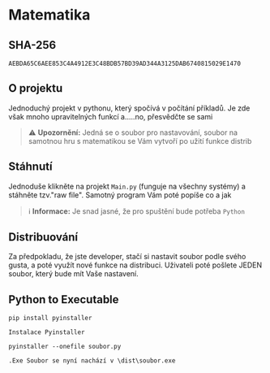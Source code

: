 # Matematika

## SHA-256
```SHA-256
AEBDA65C6AEE853C4A4912E3C48BDB57BD39AD344A3125DAB6740815029E1470
```

## O projektu

Jednoduchý projekt v pythonu, který spočívá v počítání příkladů. Je zde však mnoho upravitelných funkcí a.....no, přesvědčte se sami
> ⚠️ **Upozornění:**
> Jedná se o soubor pro nastavování, soubor na samotnou hru s matematikou se Vám vytvoří po užití funkce distrib

## Stáhnutí

Jednoduše klikněte na projekt `Main.py` (funguje na všechny systémy) a stáhněte tzv."raw file". Samotný program Vám poté popíše co a jak
> ℹ️ **Informace:**
> Je snad jasné, že pro spuštění bude potřeba `Python`


## Distribuování

Za předpokladu, že jste developer, stačí si nastavit soubor podle svého gusta, a poté využít nové funkce na distribuci. Uživateli poté pošlete JEDEN soubor, který bude mít Vaše nastavení.

## Python to Executable

```
pip install pyinstaller
```
`Instalace Pyinstaller`
```
pyinstaller --onefile soubor.py
```
`.Exe Soubor se nyní nachází v \dist\soubor.exe`

